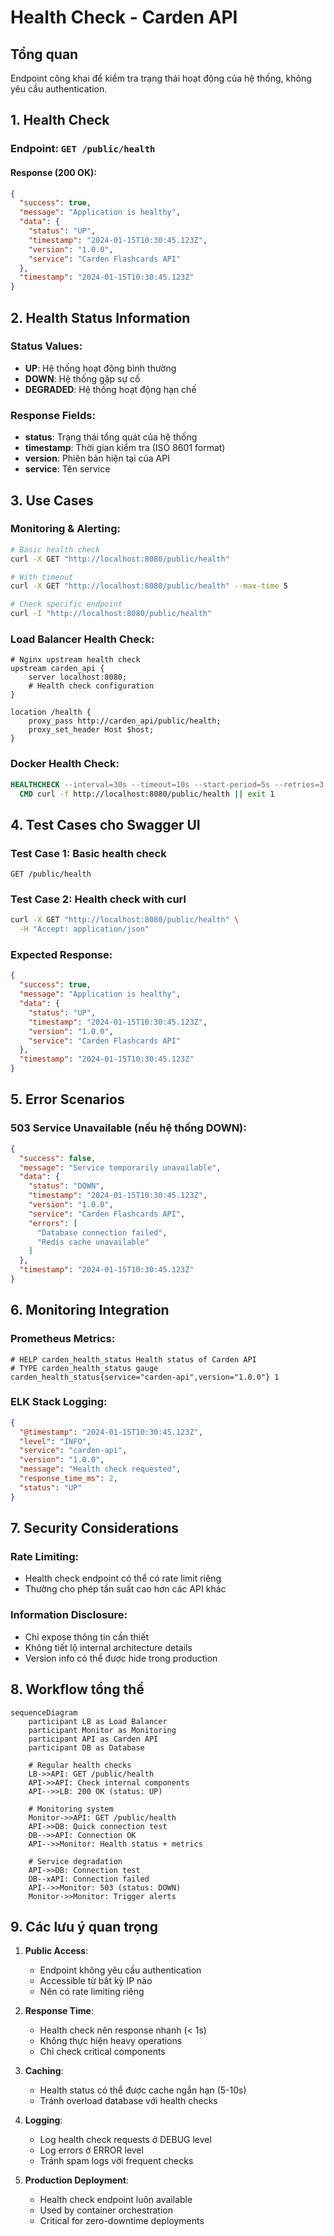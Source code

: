 # Health Check - Carden API

## Tổng quan

Endpoint công khai để kiểm tra trạng thái hoạt động của hệ thống, không yêu cầu authentication.

## 1. Health Check

### Endpoint: `GET /public/health`

#### Response (200 OK):
```json
{
  "success": true,
  "message": "Application is healthy",
  "data": {
    "status": "UP",
    "timestamp": "2024-01-15T10:30:45.123Z",
    "version": "1.0.0",
    "service": "Carden Flashcards API"
  },
  "timestamp": "2024-01-15T10:30:45.123Z"
}
```

## 2. Health Status Information

### Status Values:
- **UP**: Hệ thống hoạt động bình thường
- **DOWN**: Hệ thống gặp sự cố
- **DEGRADED**: Hệ thống hoạt động hạn chế

### Response Fields:
- **status**: Trạng thái tổng quát của hệ thống
- **timestamp**: Thời gian kiểm tra (ISO 8601 format)
- **version**: Phiên bản hiện tại của API
- **service**: Tên service

## 3. Use Cases

### Monitoring & Alerting:
```bash
# Basic health check
curl -X GET "http://localhost:8080/public/health"

# With timeout
curl -X GET "http://localhost:8080/public/health" --max-time 5

# Check specific endpoint
curl -I "http://localhost:8080/public/health"
```

### Load Balancer Health Check:
```nginx
# Nginx upstream health check
upstream carden_api {
    server localhost:8080;
    # Health check configuration
}

location /health {
    proxy_pass http://carden_api/public/health;
    proxy_set_header Host $host;
}
```

### Docker Health Check:
```dockerfile
HEALTHCHECK --interval=30s --timeout=10s --start-period=5s --retries=3 \
  CMD curl -f http://localhost:8080/public/health || exit 1
```

## 4. Test Cases cho Swagger UI

### Test Case 1: Basic health check
```
GET /public/health
```

### Test Case 2: Health check with curl
```bash
curl -X GET "http://localhost:8080/public/health" \
  -H "Accept: application/json"
```

### Expected Response:
```json
{
  "success": true,
  "message": "Application is healthy",
  "data": {
    "status": "UP",
    "timestamp": "2024-01-15T10:30:45.123Z",
    "version": "1.0.0",
    "service": "Carden Flashcards API"
  },
  "timestamp": "2024-01-15T10:30:45.123Z"
}
```

## 5. Error Scenarios

### 503 Service Unavailable (nếu hệ thống DOWN):
```json
{
  "success": false,
  "message": "Service temporarily unavailable",
  "data": {
    "status": "DOWN",
    "timestamp": "2024-01-15T10:30:45.123Z",
    "version": "1.0.0",
    "service": "Carden Flashcards API",
    "errors": [
      "Database connection failed",
      "Redis cache unavailable"
    ]
  },
  "timestamp": "2024-01-15T10:30:45.123Z"
}
```

## 6. Monitoring Integration

### Prometheus Metrics:
```
# HELP carden_health_status Health status of Carden API
# TYPE carden_health_status gauge
carden_health_status{service="carden-api",version="1.0.0"} 1
```

### ELK Stack Logging:
```json
{
  "@timestamp": "2024-01-15T10:30:45.123Z",
  "level": "INFO",
  "service": "carden-api",
  "version": "1.0.0",
  "message": "Health check requested",
  "response_time_ms": 2,
  "status": "UP"
}
```

## 7. Security Considerations

### Rate Limiting:
- Health check endpoint có thể có rate limit riêng
- Thường cho phép tần suất cao hơn các API khác

### Information Disclosure:
- Chỉ expose thông tin cần thiết
- Không tiết lộ internal architecture details
- Version info có thể được hide trong production

## 8. Workflow tổng thể

```mermaid
sequenceDiagram
    participant LB as Load Balancer
    participant Monitor as Monitoring
    participant API as Carden API
    participant DB as Database
    
    # Regular health checks
    LB->>API: GET /public/health
    API->>API: Check internal components
    API-->>LB: 200 OK (status: UP)
    
    # Monitoring system
    Monitor->>API: GET /public/health
    API->>DB: Quick connection test
    DB-->>API: Connection OK
    API-->>Monitor: Health status + metrics
    
    # Service degradation
    API->>DB: Connection test
    DB--xAPI: Connection failed
    API-->>Monitor: 503 (status: DOWN)
    Monitor->>Monitor: Trigger alerts
```

## 9. Các lưu ý quan trọng

1. **Public Access**: 
   - Endpoint không yêu cầu authentication
   - Accessible từ bất kỳ IP nào
   - Nên có rate limiting riêng

2. **Response Time**: 
   - Health check nên response nhanh (< 1s)
   - Không thực hiện heavy operations
   - Chỉ check critical components

3. **Caching**: 
   - Health status có thể được cache ngắn hạn (5-10s)
   - Tránh overload database với health checks

4. **Logging**: 
   - Log health check requests ở DEBUG level
   - Log errors ở ERROR level
   - Tránh spam logs với frequent checks

5. **Production Deployment**:
   - Health check endpoint luôn available
   - Used by container orchestration
   - Critical for zero-downtime deployments
